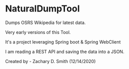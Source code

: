 # NaturalDumpTool
Dumps OSRS Wikipedia for latest data. 

Very early versions of this Tool.

It's a project leveraging Spring boot & Spring WebClient

I am reading a REST API and saving the data into a JSON. 

Created by - Zachary D. Smith (12/14/2020)
